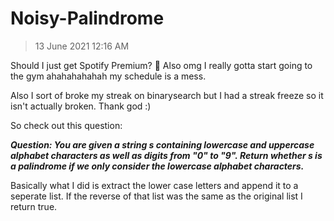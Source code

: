 # Noisy-Palindrome

>13 June 2021 12:16 AM

Should I just get Spotify Premium? 💆‍ Also omg I really gotta start going to the gym ahahahahahah my schedule is a mess.

Also I sort of broke my streak on binarysearch but I had a streak freeze so it isn't actually broken. Thank god :)

So check out this question:

***Question: You are given a string s containing lowercase and uppercase alphabet characters as well as digits from "0" to "9". Return whether s is a palindrome if we only consider the lowercase alphabet characters.***

Basically what I did is extract the lower case letters and append it to a seperate list. If the reverse of that list was the same as the original list I return true.
